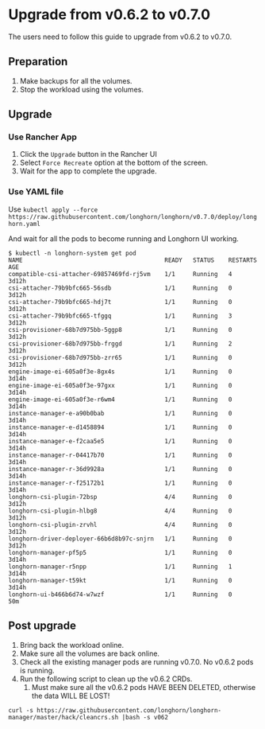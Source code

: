 # Upgrade from v0.6.2 to v0.7.0

The users need to follow this guide to upgrade from v0.6.2 to v0.7.0.
## Preparation

1. Make backups for all the volumes.
1. Stop the workload using the volumes.

## Upgrade
### Use Rancher App
1. Click the `Upgrade` button in the Rancher UI
2. Select `Force Recreate` option at the bottom of the screen.
3. Wait for the app to complete the upgrade.

### Use YAML file
Use `kubectl apply --force https://raw.githubusercontent.com/longhorn/longhorn/v0.7.0/deploy/longhorn.yaml`

And wait for all the pods to become running and Longhorn UI working.

```
$ kubectl -n longhorn-system get pod
NAME                                        READY   STATUS    RESTARTS   AGE
compatible-csi-attacher-69857469fd-rj5vm    1/1     Running   4          3d12h
csi-attacher-79b9bfc665-56sdb               1/1     Running   0          3d12h
csi-attacher-79b9bfc665-hdj7t               1/1     Running   0          3d12h
csi-attacher-79b9bfc665-tfggq               1/1     Running   3          3d12h
csi-provisioner-68b7d975bb-5ggp8            1/1     Running   0          3d12h
csi-provisioner-68b7d975bb-frggd            1/1     Running   2          3d12h
csi-provisioner-68b7d975bb-zrr65            1/1     Running   0          3d12h
engine-image-ei-605a0f3e-8gx4s              1/1     Running   0          3d14h
engine-image-ei-605a0f3e-97gxx              1/1     Running   0          3d14h
engine-image-ei-605a0f3e-r6wm4              1/1     Running   0          3d14h
instance-manager-e-a90b0bab                 1/1     Running   0          3d14h
instance-manager-e-d1458894                 1/1     Running   0          3d14h
instance-manager-e-f2caa5e5                 1/1     Running   0          3d14h
instance-manager-r-04417b70                 1/1     Running   0          3d14h
instance-manager-r-36d9928a                 1/1     Running   0          3d14h
instance-manager-r-f25172b1                 1/1     Running   0          3d14h
longhorn-csi-plugin-72bsp                   4/4     Running   0          3d12h
longhorn-csi-plugin-hlbg8                   4/4     Running   0          3d12h
longhorn-csi-plugin-zrvhl                   4/4     Running   0          3d12h
longhorn-driver-deployer-66b6d8b97c-snjrn   1/1     Running   0          3d12h
longhorn-manager-pf5p5                      1/1     Running   0          3d14h
longhorn-manager-r5npp                      1/1     Running   1          3d14h
longhorn-manager-t59kt                      1/1     Running   0          3d14h
longhorn-ui-b466b6d74-w7wzf                 1/1     Running   0          50m
```

## Post upgrade
1. Bring back the workload online.
1. Make sure all the volumes are back online.
1. Check all the existing manager pods are running v0.7.0. No v0.6.2 pods is running.
1. Run the following script to clean up the v0.6.2 CRDs.
    1. Must make sure all the v0.6.2 pods HAVE BEEN DELETED, otherwise the data WILL BE LOST!
```
curl -s https://raw.githubusercontent.com/longhorn/longhorn-manager/master/hack/cleancrs.sh |bash -s v062
```
